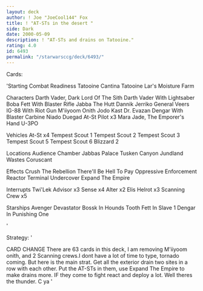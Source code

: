 ```yaml
---
layout: deck
author: ! Joe "JoeCool144" Fox
title: ! "AT-STs in the desert "
side: Dark
date: 2000-05-09
description: ! "AT-STs and drains on Tatooine."
rating: 4.0
id: 6493
permalink: "/starwarsccg/deck/6493/"
---
```

Cards: 

'Starting
Combat Readiness
Tatooine Cantina
Tatooine Lar's Moisture Farm

Characters
Darth Vader, Dark Lord Of The Sith
Darth Vader With Lightsaber
Boba Fett With Blaster Rifle
Jabba The Hutt
Dannik Jerriko
General Veers
IG-88 With Riot Gun
M'iiyoom Onith
Jodo Kast
Dr. Evazan
Dengar With Blaster Carbine
Niado Duegad
At-St Pilot x3
Mara Jade, The Emporer's Hand
U-3PO

Vehicles
At-St x4
Tempest Scout 1
Tempest Scout 2
Tempest Scout 3
Tempest Scout 5
Tempest Scout 6
Blizzard 2

Locations
Audience Chamber
Jabbas Palace
Tusken Canyon
Jundland Wastes
Coruscant

Effects
Crush The Rebellion
There'll Be Hell To Pay
Oppressive Enforcement
Reactor Terminal
Undercover
Expand The Empire

Interrupts
Twi'Lek Advisor x3
Sense x4
Alter x2
Elis Helrot x3
Scanning Crew x5

Starships
Avenger
Devastator
Bossk In Hounds Tooth
Fett In Slave 1
Dengar In Punishing One

'

Strategy: '

CARD CHANGE There are 63 cards in this deck, I am removing M'iiyoom onith, and 2 Scanning crews.I dont have a lot of time to type, tornado coming. But here is the main strat. Get all the exterior drain two sites in a row with each other. Put the AT-STs in them, use Expand The Empire to make drains more. IF they come to fight react and deploy a lot. Well theres the thunder. C ya  '
